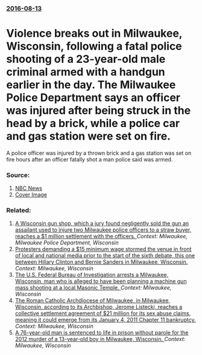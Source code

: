 ### [2016-08-13](/news/2016/08/13/index.md)

# Violence breaks out in Milwaukee, Wisconsin, following a fatal police shooting of a 23-year-old male criminal armed with a handgun earlier in the day. The Milwaukee Police Department says an officer was injured after being struck in the head by a brick, while a police car and gas station were set on fire. 

A police officer was injured by a thrown brick and a gas station was set on fire hours after an officer fatally shot a man police said was armed.


### Source:

1. [NBC News](http://www.nbcnews.com/news/us-news/milwaukee-cop-cars-smashed-torched-after-police-kill-suspect-n630236)
1. [Cover Image](https://media1.s-nbcnews.com/j/newscms/2016_32/1667166/ap_248627842143_7465fc7c1b1426a95b91d79756b8cc57.nbcnews-fp-1200-800.jpg)

### Related:

1. [A Wisconsin gun shop, which a jury found negligently sold the gun an assailant used to injure two Milwaukee police officers to a straw buyer, reaches a $1 million settlement with the officers. ](/news/2015/12/12/a-wisconsin-gun-shop-which-a-jury-found-negligently-sold-the-gun-an-assailant-used-to-injure-two-milwaukee-police-officers-to-a-straw-buyer.md) _Context: Milwaukee, Milwaukee Police Department, Wisconsin_
2. [Protesters demanding a $15 minimum wage stormed the venue in front of local and national media prior to the start of the sixth debate, this one between Hillary Clinton and Bernie Sanders in Milwaukee, Wisconsin. ](/news/2016/02/11/protesters-demanding-a-15-minimum-wage-stormed-the-venue-in-front-of-local-and-national-media-prior-to-the-start-of-the-sixth-debate-this.md) _Context: Milwaukee, Wisconsin_
3. [The U.S. Federal Bureau of Investigation arrests a Milwaukee, Wisconsin, man who is alleged to have been planning a machine gun mass shooting at a local Masonic Temple. ](/news/2016/01/26/the-u-s-federal-bureau-of-investigation-arrests-a-milwaukee-wisconsin-man-who-is-alleged-to-have-been-planning-a-machine-gun-mass-shootin.md) _Context: Milwaukee, Wisconsin_
4. [The Roman Catholic Archdiocese of Milwaukee, in Milwaukee, Wisconsin, according to its Archbishop, Jerome Listecki, reaches a collective settlement agreement of $21 million for its sex abuse claims, meaning it could emerge from its January 4, 2011 Chapter 11 bankruptcy. ](/news/2015/08/4/the-roman-catholic-archdiocese-of-milwaukee-in-milwaukee-wisconsin-according-to-its-archbishop-jerome-listecki-reaches-a-collective-set.md) _Context: Milwaukee, Wisconsin_
5. [A 76-year-old man is sentenced to life in prison without parole for the 2012 murder of a 13-year-old boy in Milwaukee, Wisconsin. ](/news/2013/07/22/a-76-year-old-man-is-sentenced-to-life-in-prison-without-parole-for-the-2012-murder-of-a-13-year-old-boy-in-milwaukee-wisconsin.md) _Context: Milwaukee, Wisconsin_
